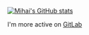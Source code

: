 [![Mihai's GitHub stats](https://github-readme-stats.vercel.app/api?username=miutamihai&show_icons=true&theme=radical)](https://github.com/anuraghazra/github-readme-stats)

I'm more active on [GitLab](https://gitlab.com/mihaimiuta)
